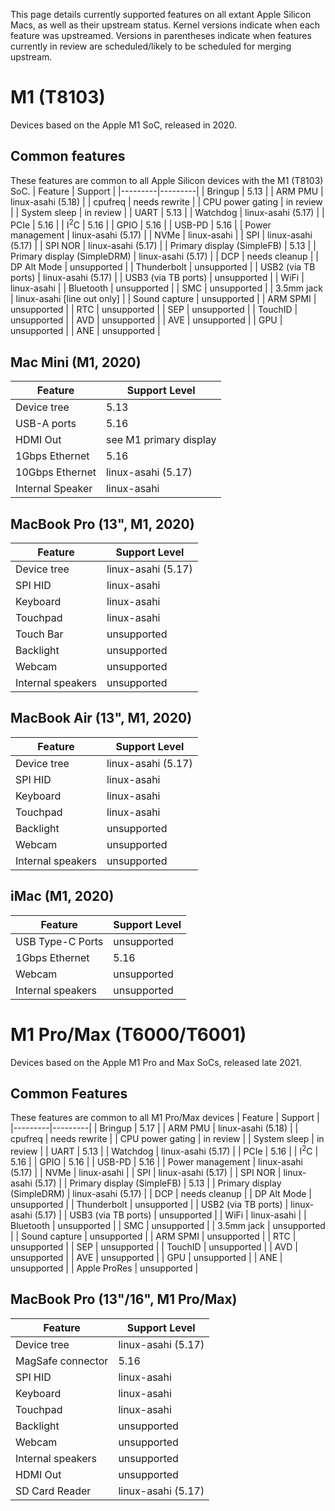 This page details currently supported features on all extant Apple Silicon Macs, as well as their upstream status. Kernel versions indicate when each feature was upstreamed. Versions in parentheses indicate when features currently in review are scheduled/likely to be scheduled for merging upstream.

# M1 (T8103)
Devices based on the Apple M1 SoC, released in 2020.

## Common features
These features are common to all Apple Silicon devices with the M1 (T8103) SoC.
| Feature | Support |
|---------|---------|
| Bringup | 5.13 |
| ARM PMU | linux-asahi (5.18) |
| cpufreq | needs rewrite |
| CPU power gating | in review |
| System sleep | in review |
| UART | 5.13 |
| Watchdog | linux-asahi (5.17) |
| PCIe | 5.16 |
| I<sup>2</sup>C | 5.16 |
| GPIO | 5.16 |
| USB-PD | 5.16 |
| Power management | linux-asahi (5.17) |
| NVMe | linux-asahi |
| SPI | linux-asahi (5.17) |
| SPI NOR | linux-asahi (5.17) |
| Primary display (SimpleFB) | 5.13 |
| Primary display (SimpleDRM) | linux-asahi (5.17) |
| DCP | needs cleanup |
| DP Alt Mode | unsupported |
| Thunderbolt | unsupported |
| USB2 (via TB ports) | linux-asahi (5.17) |
| USB3 (via TB ports) | unsupported |
| WiFi | linux-asahi |
| Bluetooth | unsupported |
| SMC | unsupported |
| 3.5mm jack | linux-asahi [line out only] |
| Sound capture | unsupported |
| ARM SPMI | unsupported |
| RTC | unsupported |
| SEP | unsupported |
| TouchID | unsupported |
| AVD | unsupported |
| AVE | unsupported |
| GPU | unsupported |
| ANE | unsupported |

## Mac Mini (M1, 2020)
| Feature | Support Level |
|---------|---------------|
| Device tree | 5.13 |
| USB-A ports | 5.16 |
| HDMI Out | see M1 primary display |
| 1Gbps Ethernet | 5.16 |
| 10Gbps Ethernet | linux-asahi (5.17) |
| Internal Speaker | linux-asahi |

## MacBook Pro (13", M1, 2020)
| Feature | Support Level |
|---------|---------------|
| Device tree | linux-asahi (5.17) |
| SPI HID | linux-asahi |
| Keyboard | linux-asahi |
| Touchpad | linux-asahi |
| Touch Bar | unsupported |
| Backlight | unsupported |
| Webcam | unsupported |
| Internal speakers | unsupported |

## MacBook Air (13", M1, 2020)
| Feature | Support Level |
|---------|---------------|
| Device tree | linux-asahi (5.17) |
| SPI HID | linux-asahi |
| Keyboard | linux-asahi |
| Touchpad | linux-asahi |
| Backlight | unsupported |
| Webcam | unsupported |
| Internal speakers | unsupported |

## iMac (M1, 2020)
| Feature | Support Level |
|---------|---------------|
| USB Type-C Ports | unsupported |
| 1Gbps Ethernet | 5.16 |
| Webcam | unsupported |
| Internal speakers | unsupported |


# M1 Pro/Max (T6000/T6001)
Devices based on the Apple M1 Pro and Max SoCs, released late 2021.

## Common Features
These features are common to all M1 Pro/Max devices
| Feature | Support |
|---------|---------|
| Bringup | 5.17 |
| ARM PMU | linux-asahi (5.18) |
| cpufreq | needs rewrite |
| CPU power gating | in review |
| System sleep | in review |
| UART | 5.13 |
| Watchdog | linux-asahi (5.17) |
| PCIe | 5.16 |
| I<sup>2</sup>C | 5.16 |
| GPIO | 5.16 |
| USB-PD | 5.16 |
| Power management | linux-asahi (5.17) |
| NVMe | linux-asahi |
| SPI | linux-asahi (5.17) |
| SPI NOR | linux-asahi (5.17) |
| Primary display (SimpleFB) | 5.13 |
| Primary display (SimpleDRM) | linux-asahi (5.17) |
| DCP | needs cleanup |
| DP Alt Mode | unsupported |
| Thunderbolt | unsupported |
| USB2 (via TB ports) | linux-asahi (5.17) |
| USB3 (via TB ports) | unsupported |
| WiFi | linux-asahi |
| Bluetooth | unsupported |
| SMC | unsupported |
| 3.5mm jack | unsupported |
| Sound capture | unsupported |
| ARM SPMI | unsupported |
| RTC | unsupported |
| SEP | unsupported |
| TouchID | unsupported |
| AVD | unsupported |
| AVE | unsupported |
| GPU | unsupported |
| ANE | unsupported |
| Apple ProRes | unsupported |

## MacBook Pro (13"/16", M1 Pro/Max)
| Feature | Support Level |
|---------|---------------|
| Device tree | linux-asahi (5.17) |
| MagSafe connector | 5.16 |
| SPI HID | linux-asahi |
| Keyboard | linux-asahi |
| Touchpad | linux-asahi |
| Backlight | unsupported |
| Webcam | unsupported |
| Internal speakers | unsupported |
| HDMI Out | unsupported |
| SD Card Reader | linux-asahi (5.17) |

